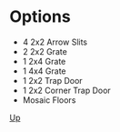 # Options

* 4 2x2 Arrow Slits
* 2 2x2 Grate
* 1 2x4 Grate
* 1 4x4 Grate
* 1 2x2 Trap Door
* 1 2x2 Corner Trap Door
* Mosaic Floors

[Up](README.md)
